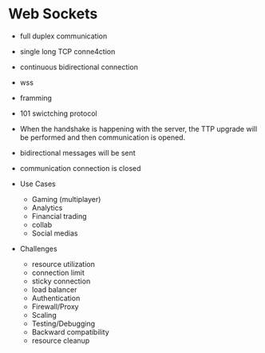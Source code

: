 # Web Sockets
  - full duplex communication
  - single long TCP conne4ction
  - continuous bidirectional connection
  - wss
  - framming
  - 101 swictching protocol

  - When the handshake is happening with the server, the TTP upgrade will be performed and then communication is opened.
  - bidirectional messages will be sent
  - communication connection is closed
  - Use Cases
    - Gaming (multiplayer)
    - Analytics
    - Financial trading
    - collab
    - Social medias
  - Challenges
    - resource utilization
    - connection limit
    - sticky connection
    - load balancer
    - Authentication
    - Firewall/Proxy
    - Scaling
    - Testing/Debugging
    - Backward compatibility
    - resource cleanup